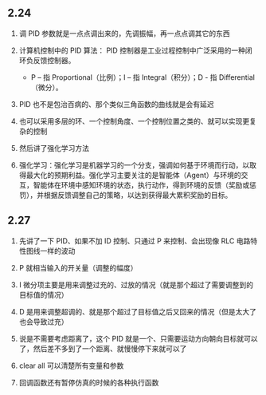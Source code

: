 ## 2.24

1. 调 PID 参数就是一点点调出来的，先调振幅，再一点点调其它的东西

2. 计算机控制中的 PID 算法： PID 控制器是工业过程控制中广泛采用的一种闭环负反馈控制器。

   - P – 指 Proportional（比例）；I – 指 Integral（积分）；D - 指 Differential（微分）。

3. PID 也不是包治百病的、那个类似三角函数的曲线就是会有延迟

4. 也可以采用多层的环、一个控制角度、一个控制位置之类的、就可以实现更复杂的控制

5. 然后讲了强化学习方法

6. 强化学习：强化学习是机器学习的一个分支，强调如何基于环境而行动，以取得最大化的预期利益。强化学习主要关注的是智能体（Agent）与环境的交互，智能体在环境中感知环境的状态，执行动作，得到环境的反馈（奖励或惩罚），并根据反馈调整自己的策略，以达到获得最大累积奖励的目标。

## 2.27

1. 先讲了一下 PID、如果不加 ID 控制、只通过 P 来控制、会出现像 RLC 电路特性图线一样的波动

2. P 就相当输入的开关量（调整的幅度）

3. I 微分项主要是用来调整过充的、过放的情况（就是那个超过了需要调整到的目标值的情况）

4. D 是用来调整超调的、就是那个超过了目标值之后又回来的情况（但是太大了也会导致过充）

5. 说是不需要考虑距离了，这个 PID 就是一个、只需要运动方向朝向目标就可以了，然后差不多到了一个距离、就慢慢停下来就可以了

6. clear all 可以清楚所有变量和参数

7. 回调函数还有暂停仿真的时候的各种执行函数
